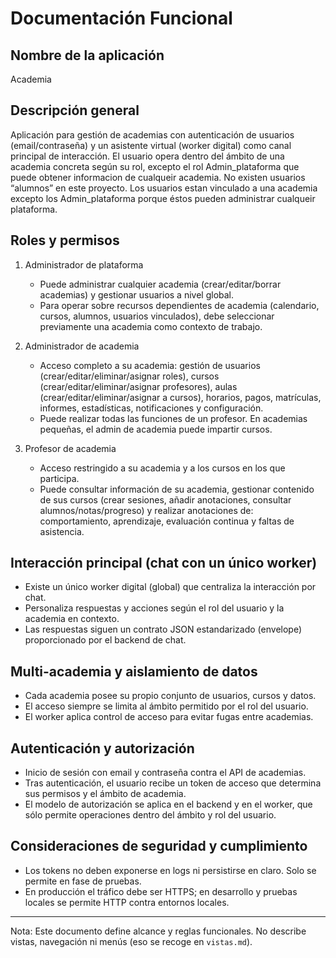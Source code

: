 # Documentación Funcional

## Nombre de la aplicación
Academia

## Descripción general
Aplicación para gestión de academias con autenticación de usuarios (email/contraseña) y un asistente virtual (worker digital) como canal principal de interacción. El usuario opera dentro del ámbito de una academia concreta según su rol, excepto el rol Admin_plataforma que puede obtener informacion de cualqueir academia. No existen usuarios “alumnos” en este proyecto.  Los usuarios estan vinculado a una academia excepto los Admin_plataforma porque éstos pueden administrar cualqueir plataforma.

## Roles y permisos
1. Administrador de plataforma
   - Puede administrar cualquier academia (crear/editar/borrar academias) y gestionar usuarios a nivel global.
   - Para operar sobre recursos dependientes de academia (calendario, cursos, alumnos, usuarios vinculados), debe seleccionar previamente una academia como contexto de trabajo.

2. Administrador de academia
   - Acceso completo a su academia: gestión de usuarios (crear/editar/eliminar/asignar roles), cursos (crear/editar/eliminar/asignar profesores), aulas (crear/editar/eliminar/asignar a cursos), horarios, pagos, matrículas, informes, estadísticas, notificaciones y configuración.
   - Puede realizar todas las funciones de un profesor. En academias pequeñas, el admin de academia puede impartir cursos.

3. Profesor de academia
   - Acceso restringido a su academia y a los cursos en los que participa.
   - Puede consultar información de su academia, gestionar contenido de sus cursos (crear sesiones, añadir anotaciones, consultar alumnos/notas/progreso) y realizar anotaciones de: comportamiento, aprendizaje, evaluación continua y faltas de asistencia.

## Interacción principal (chat con un único worker)
- Existe un único worker digital (global) que centraliza la interacción por chat.
- Personaliza respuestas y acciones según el rol del usuario y la academia en contexto.
- Las respuestas siguen un contrato JSON estandarizado (envelope) proporcionado por el backend de chat.

## Multi-academia y aislamiento de datos
- Cada academia posee su propio conjunto de usuarios, cursos y datos.
- El acceso siempre se limita al ámbito permitido por el rol del usuario.
- El worker aplica control de acceso para evitar fugas entre academias.

## Autenticación y autorización
- Inicio de sesión con email y contraseña contra el API de academias.
- Tras autenticación, el usuario recibe un token de acceso que determina sus permisos y el ámbito de academia.
- El modelo de autorización se aplica en el backend y en el worker, que sólo permite operaciones dentro del ámbito y rol del usuario.

## Consideraciones de seguridad y cumplimiento
- Los tokens no deben exponerse en logs ni persistirse en claro.  Solo se permite en fase de pruebas.
- En producción el tráfico debe ser HTTPS; en desarrollo y pruebas locales se permite HTTP contra entornos locales.

---
Nota: Este documento define alcance y reglas funcionales. No describe vistas, navegación ni menús (eso se recoge en `vistas.md`).